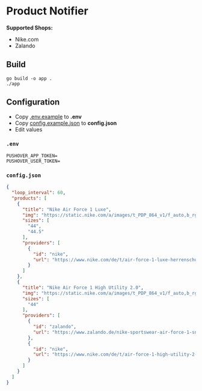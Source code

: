 # Product Notifier

**Supported Shops:**
- Nike.com
- Zalando

## Build

```
go build -o app .
./app
```

## Configuration

- Copy [.env.example](.env.example) to **.env**
- Copy [config.example.json](config.example.json) to **config.json**
- Edit values

### `.env`

```dotenv
PUSHOVER_APP_TOKEN=
PUSHOVER_USER_TOKEN=
```

### `config.json`

```json
{
  "loop_interval": 60,
  "products": [
    {
      "title": "Nike Air Force 1 Luxe",
      "img": "https://static.nike.com/a/images/t_PDP_864_v1/f_auto,b_rgb:f5f5f5/076656c4-0ce3-4602-8120-190f8443c67b/air-force-1-luxe-herrenschuh-86CTL1.png",
      "sizes": [
        "44",
        "44.5"
      ],
      "providers": [
        {
          "id": "nike",
          "url": "https://www.nike.com/de/t/air-force-1-luxe-herrenschuh-86CTL1/DD9605-100"
        }
      ]
    },
    {
      "title": "Nike Air Force 1 High Utility 2.0",
      "img": "https://static.nike.com/a/images/t_PDP_864_v1/f_auto,b_rgb:f5f5f5/f3733d25-3f73-4a96-aebd-625098b25198/air-force-1-high-utility-2-damenschuh-lkNqX7.png",
      "sizes": [
        "44"
      ],
      "providers": [
        {
          "id": "zalando",
          "url": "https://www.zalando.de/nike-sportswear-air-force-1-sneaker-high-summit-whitesailblack-ni111a0z6-a11.html?size=36&allophones=0"
        },
        {
          "id": "nike",
          "url": "https://www.nike.com/de/t/air-force-1-high-utility-2-damenschuh-lkNqX7"
        }
      ]
    }
  ]
}
```
